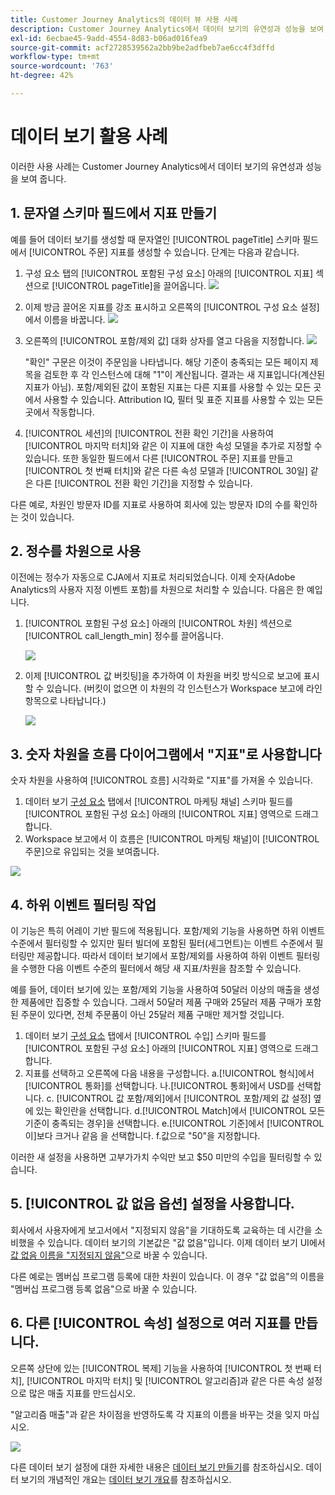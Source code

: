 ```yaml
---
title: Customer Journey Analytics의 데이터 뷰 사용 사례
description: Customer Journey Analytics에서 데이터 보기의 유연성과 성능을 보여 주는 여러 사용 사례
exl-id: 6ecbae45-9add-4554-8d83-b06ad016fea9
source-git-commit: acf2728539562a2bb9be2adfbeb7ae6cc4f3dffd
workflow-type: tm+mt
source-wordcount: '763'
ht-degree: 42%

---
```


# 데이터 보기 활용 사례

이러한 사용 사례는 Customer Journey Analytics에서 데이터 보기의 유연성과 성능을 보여 줍니다.

## 1. 문자열 스키마 필드에서 지표 만들기

예를 들어 데이터 보기를 생성할 때 문자열인 [!UICONTROL pageTitle] 스키마 필드에서 [!UICONTROL 주문] 지표를 생성할 수 있습니다. 단계는 다음과 같습니다.

1. 구성 요소 탭의 [!UICONTROL 포함된 구성 요소] 아래의 [!UICONTROL 지표] 섹션으로 [!UICONTROL pageTitle]을 끌어옵니다.
   ![](assets/use-case1a.png)
1. 이제 방금 끌어온 지표를 강조 표시하고 오른쪽의 [!UICONTROL 구성 요소 설정]에서 이름을 바꿉니다.
   ![](assets/orders.png)
1. 오른쪽의 [!UICONTROL 포함/제외 값] 대화 상자를 열고 다음을 지정합니다.
   ![](assets/orders2.png)

   &quot;확인&quot; 구문은 이것이 주문임을 나타냅니다. 해당 기준이 충족되는 모든 페이지 제목을 검토한 후 각 인스턴스에 대해 &quot;1&quot;이 계산됩니다. 결과는 새 지표입니다(계산된 지표가 아님). 포함/제외된 값이 포함된 지표는 다른 지표를 사용할 수 있는 모든 곳에서 사용할 수 있습니다. Attribution IQ, 필터 및 표준 지표를 사용할 수 있는 모든 곳에서 작동합니다.
1. [!UICONTROL 세션]의 [!UICONTROL 전환 확인 기간]을 사용하여 [!UICONTROL 마지막 터치]와 같은 이 지표에 대한 속성 모델을 추가로 지정할 수 있습니다.
또한 동일한 필드에서 다른 [!UICONTROL 주문] 지표를 만들고 [!UICONTROL 첫 번째 터치]와 같은 다른 속성 모델과 [!UICONTROL 30일] 같은 다른 [!UICONTROL 전환 확인 기간]을 지정할 수 있습니다.

다른 예로, 차원인 방문자 ID를 지표로 사용하여 회사에 있는 방문자 ID의 수를 확인하는 것이 있습니다.

## 2. 정수를 차원으로 사용

이전에는 정수가 자동으로 CJA에서 지표로 처리되었습니다. 이제 숫자(Adobe Analytics의 사용자 지정 이벤트 포함)를 차원으로 처리할 수 있습니다. 다음은 한 예입니다.

1. [!UICONTROL 포함된 구성 요소] 아래의 [!UICONTROL 차원] 섹션으로 [!UICONTROL call_length_min] 정수를 끌어옵니다.

   ![](assets/integers.png)

1. 이제 [!UICONTROL 값 버킷팅]을 추가하여 이 차원을 버킷 방식으로 보고에 표시할 수 있습니다. (버킷이 없으면 이 차원의 각 인스턴스가 Workspace 보고에 라인 항목으로 나타납니다.)

   ![](assets/bucketing.png)

## 3. 숫자 차원을 흐름 다이어그램에서 &quot;지표&quot;로 사용합니다

숫자 차원을 사용하여 [!UICONTROL  흐름] 시각화로 &quot;지표&quot;를 가져올 수 있습니다.

1. 데이터 보기 [구성 요소](https://experienceleague.adobe.com/docs/analytics-platform/using/cja-dataviews/create-dataview.html?lang=en#configure-component-settings) 탭에서 [!UICONTROL 마케팅 채널] 스키마 필드를 [!UICONTROL 포함된 구성 요소] 아래의 [!UICONTROL 지표] 영역으로 드래그합니다.
2. Workspace 보고에서 이 흐름은 [!UICONTROL 마케팅 채널]이 [!UICONTROL 주문]으로 유입되는 것을 보여줍니다.

![](assets/flow.png)

## 4. 하위 이벤트 필터링 작업

이 기능은 특히 어레이 기반 필드에 적용됩니다. 포함/제외 기능을 사용하면 하위 이벤트 수준에서 필터링할 수 있지만 필터 빌더에 포함된 필터(세그먼트)는 이벤트 수준에서 필터링만 제공합니다. 따라서 데이터 보기에서 포함/제외를 사용하여 하위 이벤트 필터링을 수행한 다음 이벤트 수준의 필터에서 해당 새 지표/차원을 참조할 수 있습니다.

예를 들어, 데이터 보기에 있는 포함/제외 기능을 사용하여 50달러 이상의 매출을 생성한 제품에만 집중할 수 있습니다. 그래서 50달러 제품 구매와 25달러 제품 구매가 포함된 주문이 있다면, 전체 주문품이 아닌 25달러 제품 구매만 제거할 것입니다.

1. 데이터 보기 [구성 요소](https://experienceleague.adobe.com/docs/analytics-platform/using/cja-dataviews/create-dataview.html?lang=en#configure-component-settings) 탭에서 [!UICONTROL 수입] 스키마 필드를 [!UICONTROL 포함된 구성 요소] 아래의 [!UICONTROL 지표] 영역으로 드래그합니다.
1. 지표를 선택하고 오른쪽에 다음 내용을 구성합니다.
a.[!UICONTROL 형식]에서 [!UICONTROL 통화]를 선택합니다.
나.[!UICONTROL 통화]에서 USD를 선택합니다.
c. [!UICONTROL 값 포함/제외]에서 [!UICONTROL 포함/제외 값 설정] 옆에 있는 확인란을 선택합니다.
d.[!UICONTROL Match]에서 [!UICONTROL 모든 기준이 충족되는 경우]을 선택합니다.
e.[!UICONTROL 기준]에서 [!UICONTROL 이]보다 크거나 같음 을 선택합니다.
f.값으로 &quot;50&quot;을 지정합니다.

이러한 새 설정을 사용하면 고부가가치 수익만 보고 $50 미만의 수입을 필터링할 수 있습니다.

## 5. [!UICONTROL 값 없음 옵션] 설정을 사용합니다.

회사에서 사용자에게 보고서에서 &quot;지정되지 않음&quot;을 기대하도록 교육하는 데 시간을 소비했을 수 있습니다. 데이터 보기의 기본값은 &quot;값 없음&quot;입니다. 이제 데이터 보기 UI에서 [값 없음 이름을 &quot;지정되지 않음&quot;](https://experienceleague.adobe.com/docs/analytics-platform/using/cja-dataviews/create-dataview.html?lang=en#configure-no-value-options-settings)으로 바꿀 수 있습니다.

다른 예로는 멤버십 프로그램 등록에 대한 차원이 있습니다. 이 경우 &quot;값 없음&quot;의 이름을 &quot;멤버십 프로그램 등록 없음&quot;으로 바꿀 수 있습니다.

## 6. 다른 [!UICONTROL 속성] 설정으로 여러 지표를 만듭니다.

오른쪽 상단에 있는 [!UICONTROL 복제] 기능을 사용하여 [!UICONTROL 첫 번째 터치], [!UICONTROL 마지막 터치] 및 [!UICONTROL 알고리즘]과 같은 다른 속성 설정으로 많은 매출 지표를 만드십시오.

&quot;알고리즘 매출&quot;과 같은 차이점을 반영하도록 각 지표의 이름을 바꾸는 것을 잊지 마십시오.

![](assets/algo-revenue.png)

다른 데이터 보기 설정에 대한 자세한 내용은 [데이터 보기 만들기](/help/data-views/create-dataview.md)를 참조하십시오.
데이터 보기의 개념적인 개요는 [데이터 보기 개요](/help/data-views/data-views.md)를 참조하십시오.
